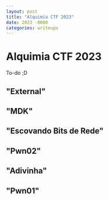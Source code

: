 ```yaml
---
layout: post
title: "Alquimia CTF 2023"
date: 2023 -0000
categories: writeups
---
```


# Alquimia CTF 2023

To-do ;D

## "External"

## "MDK"

## "Escovando Bits de Rede"

## "Pwn02"

## "Adivinha"

## "Pwn01"
